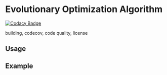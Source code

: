 # Evolutionary Optimization Algorithm

[![Codacy Badge](https://api.codacy.com/project/badge/Grade/9807fa23a8b24dccac230e1644bb5b80)](https://app.codacy.com/app/LDNN97/evolutionary-optimization-algorithm?utm_source=github.com&utm_medium=referral&utm_content=LDNN97/evolutionary-optimization-algorithm&utm_campaign=Badge_Grade_Dashboard)

building,  codecov,  code quality, license

## Usage



## Example






